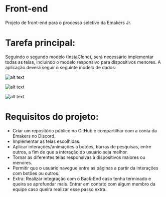 # Front-end
Projeto de front-end para o processo seletivo da Emakers Jr.

# Tarefa principal:
Seguindo o segundo modelo (InstaClone), será necessário implementar todas as telas, incluindo o modelo responsivo para dispositivos menores.
A aplicação deverá seguir o seguinte modelo de dados:

![alt text](image-1.png)

![alt text](image-2.png)

![alt text](image-3.png)

# Requisitos do projeto:
 - Criar um repositório público no GitHub e compartilhar com a conta da Emakers no Discord.
 - Implementar as telas escolhidas.
 - Aplicar interações/animações a botões, barras de pesquisas, entre outros, a fim de que a interação do usuário seja melhor.
 - Tornar as diferentes telas responsivas à dispositivos maiores ou menores.
 - Permitir que o usuário navegue entre as páginas a partir da interações com botões ou outros.
 - Extra: Realizar integração com o Back-End caso tenha terminado e queira se aprofundar mais. Entrar em contato com algum membro da equipe caso queira realizar esse passo extra.

